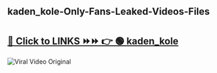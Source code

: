 
 ## kaden_kole-Only-Fans-Leaked-Videos-Files

# <h2><a href="https://mediaupload.pro?kaden_kole">🔗 Click to LINKS ⏩⏩ 👉 🟢 kaden_kole </a></h2>

<a href="https://mediaupload.pro?kaden_kole" rel="nofollow" data-target="animated-image.originalLink"><img src="https://i.ibb.co.com/xMMVF88/686577567.gif" alt="Viral Video Original" style="max-width: 100%; display: inline-block;" data-target="animated-image.originalImage"></a>